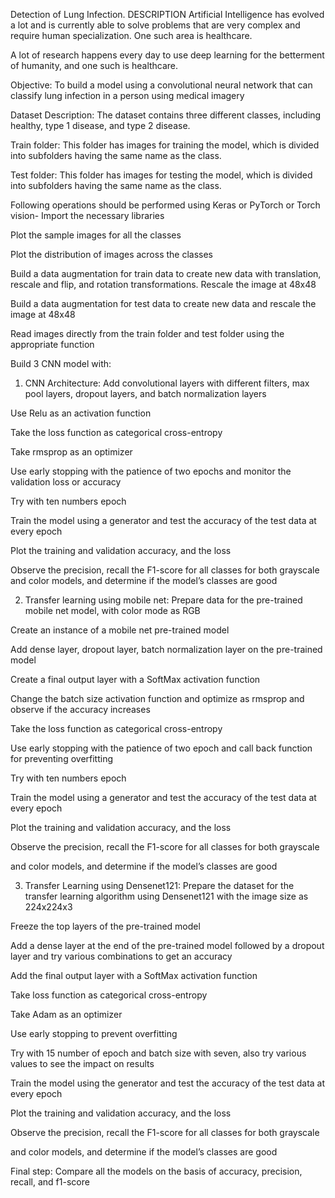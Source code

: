 
Detection of Lung Infection.
DESCRIPTION
Artificial Intelligence has evolved a lot and is currently able to solve problems that are very complex and require human specialization. One such area is healthcare.

A lot of research happens every day to use deep learning for the betterment of humanity, and one such is healthcare.

Objective:
To build a model using a convolutional neural network that can classify lung infection in a person using medical imagery

Dataset Description:
The dataset contains three different classes, including healthy, type 1 disease, and type 2 disease.

Train folder:
     This folder has images for training the model, which is divided into subfolders having the same name as the class. 

Test folder:
     This folder has images for testing the model, which is divided into subfolders having the same name as the class.


Following operations should be performed using Keras or PyTorch or Torch vision-
Import the necessary libraries

Plot the sample images for all the classes

Plot the distribution of images across the classes

Build a data augmentation for train data to create new data with translation, rescale and flip, and rotation transformations. Rescale the image at 48x48

Build a data augmentation for test data to create new data and rescale the image at 48x48

Read images directly from the train folder and test folder using the appropriate function

Build 3 CNN model with:
1. CNN Architecture:
Add convolutional layers with different filters, max pool layers, dropout layers, and batch normalization layers

Use Relu as an activation function

Take the loss function as categorical cross-entropy

Take rmsprop as an optimizer

Use early stopping with the patience of two epochs and monitor the validation loss or accuracy

Try with ten numbers epoch

Train the model using a generator and test the accuracy of the test data at every epoch

Plot the training and validation accuracy, and the loss

Observe the precision, recall the F1-score for all classes for both grayscale and color models, and determine if the model’s classes are good

2. Transfer learning using mobile net:
Prepare data for the pre-trained mobile net model, with color mode as RGB

Create an instance of a mobile net pre-trained model

Add dense layer, dropout layer, batch normalization layer on the pre-trained model

Create a final output layer with a SoftMax activation function

Change the batch size activation function and optimize as rmsprop and observe if the accuracy increases

Take the loss function as categorical cross-entropy

Use early stopping with the patience of two epoch and call back function for preventing overfitting

Try with ten numbers epoch

Train the model using a generator and test the accuracy of the test data at every epoch

Plot the training and validation accuracy, and the loss

Observe the precision, recall the F1-score for all classes for both grayscale

and color models, and determine if the model’s classes are good

3. Transfer Learning using Densenet121:
Prepare the dataset for the transfer learning algorithm using Densenet121 with the image size as 224x224x3

Freeze the top layers of the pre-trained model

Add a dense layer at the end of the pre-trained model followed by a dropout layer and try various combinations to get an accuracy

Add the final output layer with a SoftMax activation function

Take loss function as categorical cross-entropy

Take Adam as an optimizer

Use early stopping to prevent overfitting

Try with 15 number of epoch and batch size with seven, also try various values to see the impact on results

Train the model using the generator and test the accuracy of the test data at every epoch

Plot the training and validation accuracy, and the loss

Observe the precision, recall the F1-score for all classes for both grayscale

and color models, and determine if the model’s classes are good

Final step:
Compare all the models on the basis of accuracy, precision, recall, and f1-score
